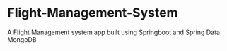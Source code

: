 # Flight-Management-System
A Flight Management system app built using Springboot and Spring Data MongoDB
